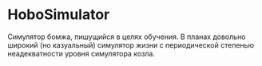 # HoboSimulator

Симулятор бомжа, пишущийся в целях обучения.
В планах довольно широкий (но казуальный) симулятор жизни с периодической степенью неадекватности уровня симулятора козла.
